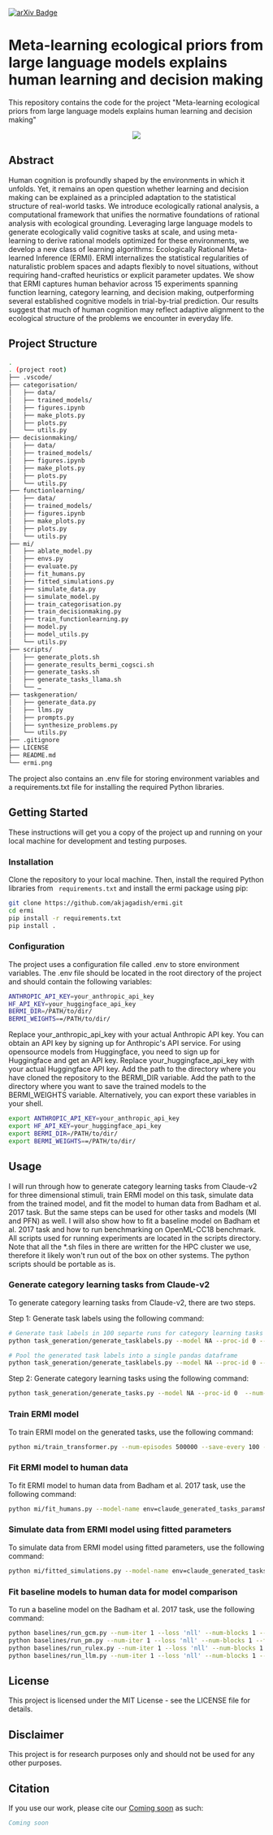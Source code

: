 [![arXiv Badge](https://img.shields.io/badge/arXiv-B31B1B?logo=arxiv&logoColor=fff&style=for-the-badge)]() 


# Meta-learning ecological priors from large language models explains human learning and decision making
This repository contains the code for the project "Meta-learning ecological priors from large language models explains human learning and decision making"


<p align="center">
  <img src="ermi.png" />
</p>

## Abstract
Human cognition is profoundly shaped by the environments in which it unfolds. Yet, it remains an open question whether learning and decision making can be explained as a principled adaptation to the statistical structure of real-world tasks. We introduce ecologically rational analysis, a computational framework that unifies the normative foundations of rational analysis with ecological grounding. Leveraging large language models to generate ecologically valid cognitive tasks at scale, and using meta-learning to derive rational models optimized for these environments, we develop a new class of learning algorithms: Ecologically Rational Meta-learned Inference (ERMI). ERMI internalizes the statistical regularities of naturalistic problem spaces and adapts flexibly to novel situations, without requiring hand-crafted heuristics or explicit parameter updates. We show that ERMI captures human behavior across 15 experiments spanning function learning, category learning, and decision making, outperforming several established cognitive models in trial-by-trial prediction. Our results suggest that much of human cognition may reflect adaptive alignment to the ecological structure of the problems we encounter in everyday life.

## Project Structure

```bash
.
. (project root)
├── .vscode/
├── categorisation/
│   ├── data/
│   ├── trained_models/
│   ├── figures.ipynb
│   ├── make_plots.py
│   ├── plots.py
│   └── utils.py
├── decisionmaking/
│   ├── data/
│   ├── trained_models/
│   ├── figures.ipynb
│   ├── make_plots.py
│   ├── plots.py
│   └── utils.py
├── functionlearning/
│   ├── data/
│   ├── trained_models/
│   ├── figures.ipynb
│   ├── make_plots.py
│   ├── plots.py
│   └── utils.py
├── mi/
│   ├── ablate_model.py
│   ├── envs.py
│   ├── evaluate.py
│   ├── fit_humans.py
│   ├── fitted_simulations.py
│   ├── simulate_data.py
│   ├── simulate_model.py
│   ├── train_categorisation.py
│   ├── train_decisionmaking.py
│   ├── train_functionlearning.py
│   ├── model.py
│   ├── model_utils.py
│   └── utils.py
├── scripts/
│   ├── generate_plots.sh
│   ├── generate_results_bermi_cogsci.sh
│   ├── generate_tasks.sh
│   ├── generate_tasks_llama.sh
│   └── …
├── taskgeneration/
│   ├── generate_data.py
│   ├── llms.py
│   ├── prompts.py
│   ├── synthesize_problems.py
│   └── utils.py
├── .gitignore
├── LICENSE
├── README.md
└── ermi.png

```

The project also contains an .env file for storing environment variables and a requirements.txt file for installing the required Python libraries.

## Getting Started
These instructions will get you a copy of the project up and running on your local machine for development and testing purposes.


### Installation
Clone the repository to your local machine. Then, install the required Python libraries from ` requirements.txt` and install the ermi package using pip:
    
```bash
git clone https://github.com/akjagadish/ermi.git
cd ermi
pip install -r requirements.txt
pip install .
```

### Configuration
The project uses a configuration file called .env to store environment variables. The .env file should be located in the root directory of the project and should contain the following variables:

```bash
ANTHROPIC_API_KEY=your_anthropic_api_key
HF_API_KEY=your_huggingface_api_key
BERMI_DIR=/PATH/to/dir/
BERMI_WEIGHTS==/PATH/to/dir/
```
Replace your_anthropic_api_key with your actual Anthropic API key. You can obtain an API key by signing up for Anthropic's API service.
For using opensource models from Huggingface, you need to sign up for Huggingface and get an API key. Replace your_huggingface_api_key with your actual Huggingface API key.
Add the path to the directory where you have cloned the repository to the BERMI_DIR variable. Add the path to the directory where you want to save the trained models to the BERMI_WEIGHTS variable. Alternatively, you can export these variables in your shell.
```bash
export ANTHROPIC_API_KEY=your_anthropic_api_key
export HF_API_KEY=your_huggingface_api_key
export BERMI_DIR=/PATH/to/dir/
export BERMI_WEIGHTS==/PATH/to/dir/
```

## Usage

I will run through how to generate category learning tasks from Claude-v2 for three dimensional stimuli, train ERMI model on this task, simulate data  from the trained model, and fit the model to human data from Badham et al. 2017 task. But the same steps can be used for other tasks and models (MI and PFN) as well. I will also show how to fit a baseline model on Badham et al. 2017 task and how to run benchmarking on OpenML-CC18 benchmark. All scripts used for running experiments are located in the scripts directory. Note that all the *.sh files in there are written for the HPC cluster we use, therefore it likely won't run out of the box on other systems. The python scripts should be portable as is.


### Generate category learning tasks from Claude-v2
To generate category learning tasks from Claude-v2, there are two steps. 

Step 1: Generate task labels using the following command:
```bash
# Generate task labels in 100 separte runs for category learning tasks from Claude-v2
python task_generation/generate_tasklabels.py --model NA --proc-id 0 --num-runs 100 --num-tasks 250 --num-dim 3 --max-length 10000 --run-gpt claude --prompt-version 5 

# Pool the generated task labels into a single pandas dataframe
python task_generation/generate_tasklabels.py --model NA --proc-id 0 --num-runs 100 --num-tasks 250 --num-dim 3 --max-length 10000 --run-gpt claude --prompt-version 5 --pool --path /PATH/to/dir/categorisation/data/tasklabels

``` 

Step 2: Generate category learning tasks using the following command:
```bash
python task_generation/generate_tasks.py --model NA --proc-id 0  --num-tasks 10000 --start-task-id 0 --num-dim 3 --num-data 100 --max-length 4000 --run-gpt claude --prompt-version 4 --use-generated-tasklabels --file-name-tasklabels claude_generated_tasklabels_paramsNA_dim3_tasks23426_pversion5 --path-tasklabels /PATH/to/dir/categorisation/data/tasklabels
```

### Train ERMI model

To train ERMI model on the generated tasks, use the following command:
```bash
python mi/train_transformer.py --num-episodes 500000 --save-every 100 --print-every 100 --max-steps 250 --env-name claude_generated_tasks_paramsNA_dim3_data100_tasks11518_pversion4 --noise 0.0 --model-name transformer --num_hidden 256 --num_layers 6 --d_model 64 --num_head 8 --batch_size 64 --shuffle --env-dir /PATH/to/dir/categorisation/data/generated_tasks --shuffle-features --first-run-id 0
```

### Fit ERMI model to human data

To fit ERMI model to human data from Badham et al. 2017 task, use the following command:
```bash
python mi/fit_humans.py --model-name env=claude_generated_tasks_paramsNA_dim3_data100_tasks11518_pversion4_model=transformer_num_episodes500000_num_hidden=256_lr0.0003_num_layers=6_d_model=64_num_head=8_noise0.0_shuffleTrue_run=0 --task-name badham2017 --optimizer
```

### Simulate data from ERMI model using fitted parameters

To simulate data from ERMI model using fitted parameters, use the following command:
```bash
python mi/fitted_simulations.py --model-name env=claude_generated_tasks_paramsNA_dim3_data100_tasks11518_pversion4_model=transformer_num_episodes500000_num_hidden=256_lr0.0003_num_layers=6_d_model=64_num_head=8_noise0.0_shuffleTrue_run=0 --task-name badham2017 --optimizer differential_evolution

```

### Fit baseline models to human data for model comparison

To run a baseline model on the Badham et al. 2017 task, use the following command:
```bash
python baselines/run_gcm.py --num-iter 1 --loss 'nll' --num-blocks 1 --fit-human-data --task-name badham2017 
python baselines/run_pm.py --num-iter 1 --loss 'nll' --num-blocks 1 --fit-human-data --prototypes from_data --task-name badham2017
python baselines/run_rulex.py --num-iter 1 --loss 'nll' --num-blocks 1 --fit-human-data --task-name badham2017
python baselines/run_llm.py --num-iter 1 --loss 'nll' --num-blocks 1 --fit-human-data --dataset badham2017
```

## License
This project is licensed under the MIT License - see the LICENSE file for details.

## Disclaimer
This project is for research purposes only and should not be used for any other purposes.

## Citation

If you use our work, please cite our
[Coming soon]() as such:

``` bibtex
Coming soon
```
